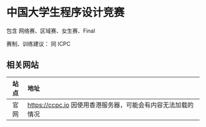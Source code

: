 # 中国大学生程序设计竞赛

包含 网络赛、区域赛、女生赛、Final

赛制、训练建议： 同 ICPC

## 相关网站

|站点|地址|
|:-:|:--|
|官网|https://ccpc.io 因使用香港服务器，可能会有内容无法加载的情况|